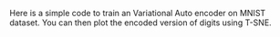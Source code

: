 Here is a simple code to train an Variational Auto encoder on MNIST dataset. You can then plot the encoded version of digits using T-SNE.
